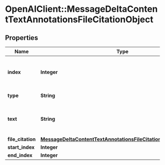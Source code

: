 # OpenAIClient::MessageDeltaContentTextAnnotationsFileCitationObject

## Properties
Name | Type | Description | Notes
------------ | ------------- | ------------- | -------------
**index** | **Integer** | The index of the annotation in the text content part. | 
**type** | **String** | Always &#x60;file_citation&#x60;. | 
**text** | **String** | The text in the message content that needs to be replaced. | [optional] 
**file_citation** | [**MessageDeltaContentTextAnnotationsFileCitationObjectFileCitation**](MessageDeltaContentTextAnnotationsFileCitationObjectFileCitation.md) |  | [optional] 
**start_index** | **Integer** |  | [optional] 
**end_index** | **Integer** |  | [optional] 

